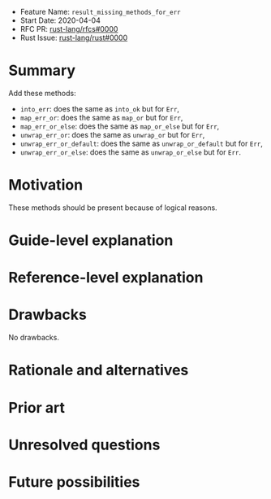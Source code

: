 - Feature Name: `result_missing_methods_for_err`
- Start Date: 2020-04-04
- RFC PR: [rust-lang/rfcs#0000](https://github.com/rust-lang/rfcs/pull/0000)
- Rust Issue: [rust-lang/rust#0000](https://github.com/rust-lang/rust/issues/0000)

# Summary
[summary]: #summary

Add these methods:
 - `into_err`: does the same as `into_ok` but for `Err`,
 - `map_err_or`: does the same as `map_or` but for `Err`,
 - `map_err_or_else`: does the same as `map_or_else` but for `Err`,
 - `unwrap_err_or`: does the same as `unwrap_or` but for `Err`,
 - `unwrap_err_or_default`: does the same as `unwrap_or_default` but for `Err`,
 - `unwrap_err_or_else`: does the same as `unwrap_or_else` but for `Err`.

# Motivation
[motivation]: #motivation

These methods should be present because of logical reasons.

# Guide-level explanation
[guide-level-explanation]: #guide-level-explanation

# Reference-level explanation
[reference-level-explanation]: #reference-level-explanation

# Drawbacks
[drawbacks]: #drawbacks

No drawbacks.

# Rationale and alternatives
[rationale-and-alternatives]: #rationale-and-alternatives

# Prior art
[prior-art]: #prior-art

# Unresolved questions
[unresolved-questions]: #unresolved-questions

# Future possibilities
[future-possibilities]: #future-possibilities